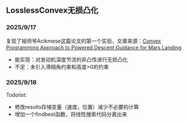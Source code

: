 ## LosslessConvex无损凸化
### 2025/9/17
复现了祖师爷Acikmese这篇论文的第一个实验，文章来源：[Convex Programming Approach to Powered Descent Guidance for Mars Landing](https://arc.aiaa.org/doi/10.2514/1.27553)
- 能实现：对发动机深度节流的非凸性进行无损凸化
- 不足：未引入滑翔角约束和高度>0的约束
### 2025/9/18
Todolist:
- 修改results存储变量（速度，位置）减少不必要的计算
- 增加一个findbest函数，将线性搜索代码分离出来